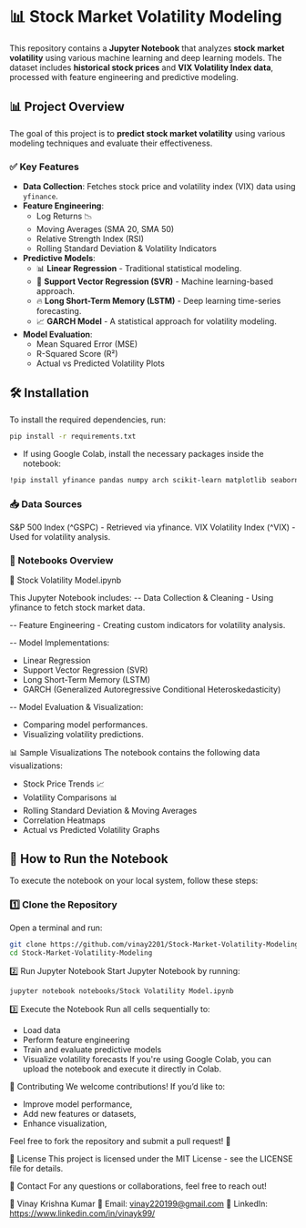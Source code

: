 # 📊 Stock Market Volatility Modeling

This repository contains a **Jupyter Notebook** that analyzes **stock market volatility** using various machine learning and deep learning models. The dataset includes **historical stock prices** and **VIX Volatility Index data**, processed with feature engineering and predictive modeling.


## **📊 Project Overview**
The goal of this project is to **predict stock market volatility** using various modeling techniques and evaluate their effectiveness.

### ✅ **Key Features**
- **Data Collection**: Fetches stock price and volatility index (VIX) data using `yfinance`.
- **Feature Engineering**:
  - Log Returns 📉
  - Moving Averages (SMA 20, SMA 50)
  - Relative Strength Index (RSI)
  - Rolling Standard Deviation & Volatility Indicators
- **Predictive Models**:
  - 📊 **Linear Regression** - Traditional statistical modeling.
  - 🤖 **Support Vector Regression (SVR)** - Machine learning-based approach.
  - 🔥 **Long Short-Term Memory (LSTM)** - Deep learning time-series forecasting.
  - 📈 **GARCH Model** - A statistical approach for volatility modeling.
- **Model Evaluation**:
  - Mean Squared Error (MSE)
  - R-Squared Score (R²)
  - Actual vs Predicted Volatility Plots


## **🛠 Installation**
To install the required dependencies, run:

```bash
pip install -r requirements.txt
```

- If using Google Colab, install the necessary packages inside the notebook:

```bash
!pip install yfinance pandas numpy arch scikit-learn matplotlib seaborn ta tensorflow
```

### **📥 Data Sources**
S&P 500 Index (^GSPC) - Retrieved via yfinance.
VIX Volatility Index (^VIX) - Used for volatility analysis.

### **📌 Notebooks Overview**
📂 Stock Volatility Model.ipynb

This Jupyter Notebook includes:
-- Data Collection & Cleaning - Using yfinance to fetch stock market data.

-- Feature Engineering - Creating custom indicators for volatility analysis.

-- Model Implementations:
- Linear Regression
- Support Vector Regression (SVR)
- Long Short-Term Memory (LSTM)
- GARCH (Generalized Autoregressive Conditional Heteroskedasticity)
  
-- Model Evaluation & Visualization:
- Comparing model performances.
- Visualizing volatility predictions.

📊 Sample Visualizations
The notebook contains the following data visualizations:
- Stock Price Trends 📈
- Volatility Comparisons 📊
- Rolling Standard Deviation & Moving Averages
- Correlation Heatmaps
- Actual vs Predicted Volatility Graphs

## 🚀 How to Run the Notebook

To execute the notebook on your local system, follow these steps:

### 1️⃣ **Clone the Repository**
Open a terminal and run:
```bash
git clone https://github.com/vinay2201/Stock-Market-Volatility-Modeling.git
cd Stock-Market-Volatility-Modeling
```
2️⃣ Run Jupyter Notebook
Start Jupyter Notebook by running:
```bash
jupyter notebook notebooks/Stock Volatility Model.ipynb

```
3️⃣ Execute the Notebook
Run all cells sequentially to:
- Load data
- Perform feature engineering
- Train and evaluate predictive models
- Visualize volatility forecasts
If you're using Google Colab, you can upload the notebook and execute it directly in Colab.

🤝 Contributing
We welcome contributions! If you’d like to:

- Improve model performance,
- Add new features or datasets,
- Enhance visualization,

Feel free to fork the repository and submit a pull request! 🚀

📄 License
This project is licensed under the MIT License - see the LICENSE file for details.

📧 Contact
For any questions or collaborations, feel free to reach out!

👤 Vinay Krishna Kumar
📩 Email: vinay220199@gmail.com
🔗 LinkedIn: https://www.linkedin.com/in/vinayk99/



